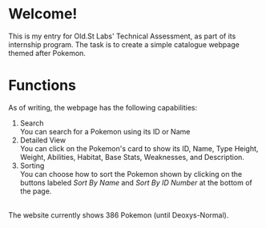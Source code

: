 # Welcome!
This is my entry for Old.St Labs' Technical Assessment, as part of its internship program. The task is to create a simple catalogue webpage themed after Pokemon. 

# Functions
As of writing, the webpage has the following capabilities:
<ol>
    <li> Search </li>
    You can search for a Pokemon using its ID or Name
    <li> Detailed View </li>
    You can click on the Pokemon's card to show its ID, Name, Type Height, Weight, Abilities, Habitat, Base Stats, Weaknesses, and Description.
    <li> Sorting </li>
    You can choose how to sort the Pokemon shown by clicking on the buttons labeled <em>Sort By Name </em> and <em>Sort By ID Number</em> at the bottom of the page.
</ol>
<br> 
The website currently shows 386 Pokemon (until Deoxys-Normal). 
